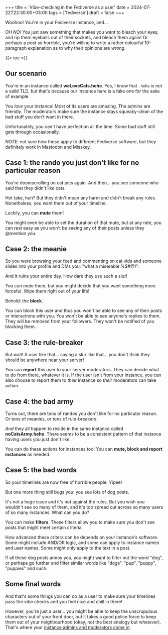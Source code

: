 +++
title = 'Vibe-checking in the Fediverse as a user'
date = 2024-07-22T22:30:00+03:00
tags = ['fediverse']
draft = false
+++

Woohoo! You're in your Fediverse instance, and...

*OH NO!* You just saw something that makes you want to bleach your eyes, and rip them eyeballs out of their sockets, and bleach them again! Or perhaps a post so horrible, you're willing to write a rather colourful 10-paragraph explanation as to why their opinions are *wrong*.

{{< toc >}}

## Our scenario

You're in an instance called **weLoveCats.hehe**. Yes, I know that `.hehe` is not a valid TLD, but that's because our instance here is a fake one for the sake of example.

You *love* your instance! Most of its users are amazing. The admins are friendly. The moderators make sure the instance stays squeaky-clean of the bad stuff you don't want in there.

Unfortunately, you can't have perfection all the time. Some bad stuff still gets through occasionally.

NOTE: not sure how these apply to different Fediverse software, but they definitely work in Mastodon and Misskey.

## Case 1: the rando you just don't like for no particular reason

You're doomscrolling on cat pics again. And then... you see someone who said that they didn't like cats.

Hot take, huh? But they didn't mean any harm and didn't break any rules. Nonetheless, you want them *out* of your timeline.

Luckily, you can **mute** them!

You might even be able to set the duration of that mute, but at any rate, you can rest easy as you won't be seeing any of their posts unless they @mention you.

## Case 2: the meanie

So you were browsing your feed and commenting on cat vids and someone slides into your profile and DMs you: "what a miserable %$#@!".

And it ruins your entire day. How dare they use such a slur!

You can mute them, but you might decide that you want something more forceful. Wipe them right out of your life!

Behold: the **block**.

You can block this user and thus you won't be able to see any of their posts or interactions with you. You won't be able to see anyone's replies to them. They will be removed from your followers. They won't be notified of you blocking them.

## Case 3: the rule-breaker

But wait! A user like that... saying a slur like that... you don't think they should be anywhere near your server!

You can **report** this user to your server moderators. They can decide what to do from there, whatever it is. If the user isn't from your instance, you can also choose to report them to *their* instance so *their* moderators can take action.

## Case 4: the bad army

Turns out, there are tons of randos you don't like for no particular reason. Or tons of meanies, or tons of rule-breakers.

*And* they all happen to reside in the same instance called **noCatsArmy.hehe**. There seems to be a consistent pattern of that instance having users you just don't like.

You can do these actions for instances too! You can **mute, block and report instances** as needed.

## Case 5: the bad words

So your timelines are now free of horrible people. Yipee!

But one more thing still bugs you: you see lots of dog posts.

It's not a huge issue and it's not against the rules. But you wish you wouldn't see so many of them, and it's too spread out across so many users of so many instances. What can you do?

You can make **filters**. These filters allow you to make sure you don't see posts that might meet certain criteria.

How advanced these critera can be depends on your instance's software. Some might include AND/OR logic, and some can apply to instance names and user names. Some might only apply to the text in a post.

If all these dog posts annoy you, you might want to filter out the word "dog", or perhaps go further and filter similar words like "dogs", "pup", "puppy", "puppies" and such.

## Some final words

And that's some things you can do as a user to make sure your timelines pass the vibe checks and you feel nice and chill in there!

However, you're just a user... you might be able to keep the unscrupulous characters out of your front door, but it takes a good police force to keep them out of your neighbourhood (okay, not the best analogy but whatever). That's where your [instance admins and moderators come in](/posts/2024/07/22/how-your-instance-admins-can-vibe-check-other-instances-in-the-fediverse).

